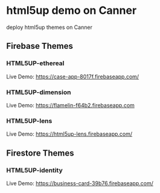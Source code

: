 # html5up demo on Canner

deploy html5up themes on Canner

## Firebase Themes

### HTML5UP-ethereal

Live Demo: https://case-app-8017f.firebaseapp.com/

### HTML5UP-dimension

Live Demo: https://flamelin-f64b2.firebaseapp.com

### HTML5UP-lens

Live Demo: https://html5up-lens.firebaseapp.com/

## Firestore Themes

### HTML5UP-identity

Live Demo: https://business-card-39b76.firebaseapp.com/
